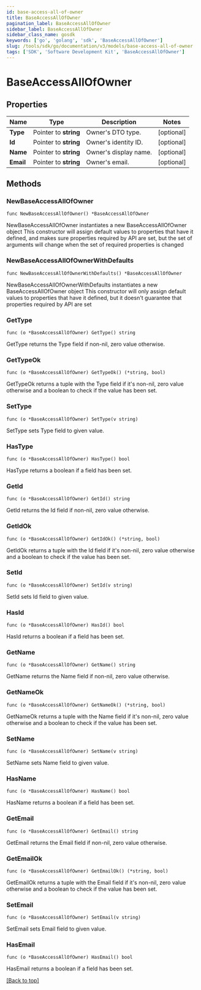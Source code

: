 ```yaml
---
id: base-access-all-of-owner
title: BaseAccessAllOfOwner
pagination_label: BaseAccessAllOfOwner
sidebar_label: BaseAccessAllOfOwner
sidebar_class_name: gosdk
keywords: ['go', 'golang', 'sdk', 'BaseAccessAllOfOwner'] 
slug: /tools/sdk/go/documentation/v3/models/base-access-all-of-owner
tags: ['SDK', 'Software Development Kit', 'BaseAccessAllOfOwner']
---
```


# BaseAccessAllOfOwner

## Properties

Name | Type | Description | Notes
------------ | ------------- | ------------- | -------------
**Type** | Pointer to **string** | Owner&#39;s DTO type. | [optional] 
**Id** | Pointer to **string** | Owner&#39;s identity ID. | [optional] 
**Name** | Pointer to **string** | Owner&#39;s display name. | [optional] 
**Email** | Pointer to **string** | Owner&#39;s email. | [optional] 

## Methods

### NewBaseAccessAllOfOwner

`func NewBaseAccessAllOfOwner() *BaseAccessAllOfOwner`

NewBaseAccessAllOfOwner instantiates a new BaseAccessAllOfOwner object
This constructor will assign default values to properties that have it defined,
and makes sure properties required by API are set, but the set of arguments
will change when the set of required properties is changed

### NewBaseAccessAllOfOwnerWithDefaults

`func NewBaseAccessAllOfOwnerWithDefaults() *BaseAccessAllOfOwner`

NewBaseAccessAllOfOwnerWithDefaults instantiates a new BaseAccessAllOfOwner object
This constructor will only assign default values to properties that have it defined,
but it doesn't guarantee that properties required by API are set

### GetType

`func (o *BaseAccessAllOfOwner) GetType() string`

GetType returns the Type field if non-nil, zero value otherwise.

### GetTypeOk

`func (o *BaseAccessAllOfOwner) GetTypeOk() (*string, bool)`

GetTypeOk returns a tuple with the Type field if it's non-nil, zero value otherwise
and a boolean to check if the value has been set.

### SetType

`func (o *BaseAccessAllOfOwner) SetType(v string)`

SetType sets Type field to given value.

### HasType

`func (o *BaseAccessAllOfOwner) HasType() bool`

HasType returns a boolean if a field has been set.

### GetId

`func (o *BaseAccessAllOfOwner) GetId() string`

GetId returns the Id field if non-nil, zero value otherwise.

### GetIdOk

`func (o *BaseAccessAllOfOwner) GetIdOk() (*string, bool)`

GetIdOk returns a tuple with the Id field if it's non-nil, zero value otherwise
and a boolean to check if the value has been set.

### SetId

`func (o *BaseAccessAllOfOwner) SetId(v string)`

SetId sets Id field to given value.

### HasId

`func (o *BaseAccessAllOfOwner) HasId() bool`

HasId returns a boolean if a field has been set.

### GetName

`func (o *BaseAccessAllOfOwner) GetName() string`

GetName returns the Name field if non-nil, zero value otherwise.

### GetNameOk

`func (o *BaseAccessAllOfOwner) GetNameOk() (*string, bool)`

GetNameOk returns a tuple with the Name field if it's non-nil, zero value otherwise
and a boolean to check if the value has been set.

### SetName

`func (o *BaseAccessAllOfOwner) SetName(v string)`

SetName sets Name field to given value.

### HasName

`func (o *BaseAccessAllOfOwner) HasName() bool`

HasName returns a boolean if a field has been set.

### GetEmail

`func (o *BaseAccessAllOfOwner) GetEmail() string`

GetEmail returns the Email field if non-nil, zero value otherwise.

### GetEmailOk

`func (o *BaseAccessAllOfOwner) GetEmailOk() (*string, bool)`

GetEmailOk returns a tuple with the Email field if it's non-nil, zero value otherwise
and a boolean to check if the value has been set.

### SetEmail

`func (o *BaseAccessAllOfOwner) SetEmail(v string)`

SetEmail sets Email field to given value.

### HasEmail

`func (o *BaseAccessAllOfOwner) HasEmail() bool`

HasEmail returns a boolean if a field has been set.


[[Back to top]](#) 


